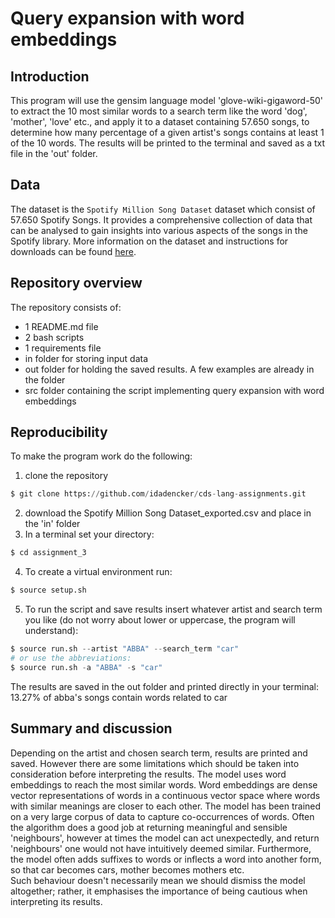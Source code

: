 # Query expansion with word embeddings


## Introduction
This program will use the gensim language model 'glove-wiki-gigaword-50' to extract the 10 most similar words to a search term like the word 'dog', 'mother', 'love' etc., and apply it to a dataset containing 57.650 songs, to determine how many percentage of a given artist's songs contains at least 1 of the 10 words. The results will be printed to the terminal and saved as a txt file in the 'out' folder. 


## Data 
The dataset is the ```Spotify Million Song Dataset``` dataset which consist of 57.650 Spotify Songs. It provides a comprehensive collection of data that can be analysed to gain insights into various aspects of the songs in the Spotify library. More information on the dataset and instructions for downloads can be found [here](https://www.kaggle.com/datasets/joebeachcapital/57651-spotify-songs). 


## Repository overview 
The repository consists of:
- 1 README.md file
- 2 bash scripts
- 1 requirements file
- in folder for storing input data
- out folder for holding the saved results. A few examples are already in the folder
- src folder containing the script implementing query expansion with word embeddings


## Reproducibility 
To make the program work do the following:

1) clone the repository 
```python
$ git clone https://github.com/idadencker/cds-lang-assignments.git
```
2) download the Spotify Million Song Dataset_exported.csv and place in the 'in' folder
3) In a terminal set your directory:
```python
$ cd assignment_3
```
4) To create a virtual environment run:
```python
$ source setup.sh
```
5) To run the script and save results insert whatever artist and search term you like (do not worry about lower or uppercase, the program will understand): 
```python
$ source run.sh --artist "ABBA" --search_term "car"
# or use the abbreviations: 
$ source run.sh -a "ABBA" -s "car"
```
The results are saved in the out folder and printed directly in your terminal:
    13.27% of abba's songs contain words related to car


## Summary and discussion
Depending on the artist and chosen search term, results are printed and saved. However there are some limitations which should be taken into consideration before interpreting the results. The model uses word embeddings to reach the most similar words. Word embeddings are dense vector representations of words in a continuous vector space where words with similar meanings are closer to each other. The model has been trained on a very large corpus of data to capture co-occurrences of words. Often the algorithm does a good job at returning meaningful and sensible 'neighbours', however at times the model can act unexpectedly, and return 'neighbours' one would not have intuitively deemed similar. Furthermore, the model often adds suffixes to words or inflects a word into another form, so that car becomes cars, mother becomes mothers etc. <br>
Such behaviour doesn't necessarily mean we should dismiss the model altogether; rather, it emphasises the importance of being cautious when interpreting its results.